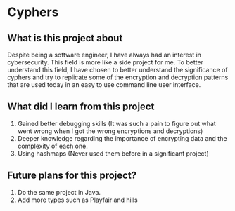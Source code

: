 # Cyphers

## What is this project about
Despite being a software engineer, I have always had an interest in cybersecurity. This field is more like a side project for me. To better understand this field, I have chosen to better understand the significance of cyphers and try to replicate some of the encryption and decryption patterns that are used today in an easy to use command line user interface.

## What did I learn from this project
1. Gained better debugging skills (It was such a pain to figure out what went wrong when I got the wrong encryptions and decryptions)
2. Deeper knowledge regarding the importance of encrypting data and the complexity of each one.
3. Using hashmaps (Never used them before in a significant project)


## Future plans for this project?
1. Do the same project in Java.
2. Add more types such as Playfair and hills
